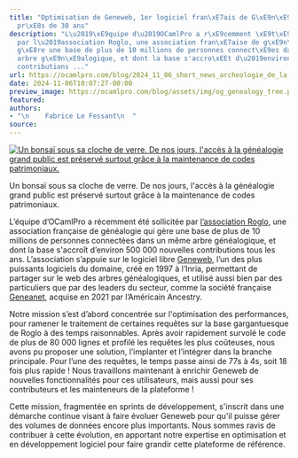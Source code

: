 ```yaml
---
title: "Optimisation de Geneweb, 1er logiciel fran\xE7ais de G\xE9n\xE9alogie depuis
  pr\xE8s de 30 ans"
description: "L\u2019\xE9quipe d\u2019OCamlPro a r\xE9cemment \xE9t\xE9 sollicit\xE9e
  par l\u2019association Roglo, une association fran\xE7aise de g\xE9n\xE9alogie qui
  g\xE8re une base de plus de 10 millions de personnes connect\xE9es dans un m\xEAme
  arbre g\xE9n\xE9alogique, et dont la base s'accro\xEEt d\u2019environ 500 000 nouvelles
  contributions ..."
url: https://ocamlpro.com/blog/2024_11_06_short_news_archeologie_de_la_genealogie
date: 2024-11-06T10:07:27-00:00
preview_image: https://ocamlpro.com/blog/assets/img/og_genealogy_tree.png
featured:
authors:
- "\n    Fabrice Le Fessant\n  "
source:
---
```


<p></p>
<p>
</p><div class="figure">
  <p>
    <a href="https://ocamlpro.com/blog/assets/img/figure_genealogy_tree.jpeg">
      <img src="https://ocamlpro.com/blog/assets/img/figure_genealogy_tree.jpeg" alt="Un bonsa&iuml; sous sa cloche de verre. De nos jours, l'acc&egrave;s &agrave; la g&eacute;n&eacute;alogie grand public est pr&eacute;serv&eacute; surtout gr&acirc;ce &agrave; la maintenance de codes patrimoniaux."/>
    </a>
    </p><div class="caption">
      Un bonsa&iuml; sous sa cloche de verre. De nos jours, l'acc&egrave;s &agrave; la g&eacute;n&eacute;alogie grand public est pr&eacute;serv&eacute; surtout gr&acirc;ce &agrave; la maintenance de codes patrimoniaux.
    </div>
  
</div>

<p>L&rsquo;&eacute;quipe d&rsquo;OCamlPro a r&eacute;cemment &eacute;t&eacute; sollicit&eacute;e par <a href="https://asso.roglo.eu/page/350795-accueil">l&rsquo;association Roglo</a>, une
association fran&ccedil;aise de g&eacute;n&eacute;alogie qui g&egrave;re une base de plus de 10 millions de
personnes connect&eacute;es dans un m&ecirc;me arbre g&eacute;n&eacute;alogique, et dont la base
s'accro&icirc;t d&rsquo;environ 500 000 nouvelles contributions tous les ans. L&rsquo;association
s&rsquo;appuie sur le logiciel libre <a href="https://geneweb.tuxfamily.org/wiki/GeneWeb/fr">Geneweb</a>, l&rsquo;un des plus puissants logiciels
du domaine, cr&eacute;&eacute; en 1997 &agrave; l&rsquo;Inria, permettant de partager sur le web des
arbres g&eacute;n&eacute;alogiques, et utilis&eacute; aussi bien par des particuliers que par des
leaders du secteur, comme la soci&eacute;t&eacute; fran&ccedil;aise <a href="https://en.geneanet.org/legal/geneanet/">Geneanet</a>, acquise en 2021 par
l&rsquo;Am&eacute;ricain Ancestry.</p>
<p>Notre mission s&rsquo;est d&rsquo;abord concentr&eacute;e sur l'optimisation des performances,
pour ramener le traitement de certaines requ&ecirc;tes sur la base gargantuesque de
Roglo &agrave; des temps raisonnables. Apr&egrave;s avoir rapidement survol&eacute; le code de plus
de 80 000 lignes et profil&eacute; les requ&ecirc;tes les plus co&ucirc;teuses, nous avons pu
proposer une solution, l&rsquo;implanter et l&rsquo;int&eacute;grer dans la branche principale.
Pour l&rsquo;une des requ&ecirc;tes, le temps passe ainsi de 77s &agrave; 4s, soit 18 fois plus
rapide ! Nous travaillons maintenant &agrave; enrichir Geneweb de nouvelles
fonctionnalit&eacute;s pour ces utilisateurs, mais aussi pour ses contributeurs et les
mainteneurs de la plateforme !</p>
<p>Cette mission, fragment&eacute;e en sprints de d&eacute;veloppement, s'inscrit dans une
d&eacute;marche continue visant &agrave; faire &eacute;voluer Geneweb pour qu'il puisse g&eacute;rer des
volumes de donn&eacute;es encore plus importants.
Nous sommes ravis de contribuer &agrave; cette &eacute;volution, en apportant notre expertise
en optimisation et en d&eacute;veloppement logiciel pour faire grandir cette
plateforme de r&eacute;f&eacute;rence.</p>

